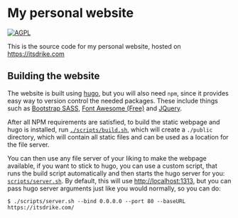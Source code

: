 # My personal website

[![AGPL](https://img.shields.io/badge/Licensed%20under-AGPL-red.svg?style=flat-square)](./LICENSE)

This is the source code for my personal website, hosted on <https://itsdrike.com>


## Building the website

The website is built using [hugo](https://gohugo.io/), but you will also need `npm`, since it provides easy way to version control the needed packages. These include things such as [Bootstrap SASS](https://getbootstrap.com/docs/5.0/customize/sass/), [Font Awesome (Free)](https://fontawesome.com/) and [JQuery](https://jquery.com/).

After all NPM requirements are satisfied, to build the static webpage and hugo is installed, run [`./scripts/build.sh`](./scripts/build.sh), 
which will create a `./public` directory, which will contain all static files and can be used as a location for the file server. 

You can then use any file server of your liking to make the webpage available, if you want to stick to hugo, you can use a custom script, that runs the build script automatically and then starts the hugo server for you: [`scripts/server.sh`](./scripts/server.sh). By default, this will use <http://localhost:1313>, but you can pass hugo server arguments just like you would normally, so you can do: 
```
$ ./scripts/server.sh --bind 0.0.0.0 --port 80 --baseURL https://itsdrike.com/
```
